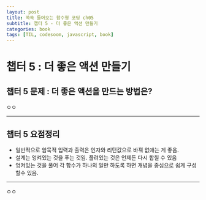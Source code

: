 ```yaml
---
layout: post
title: 쏙쏙 들어오는 함수형 코딩 ch05
subtitle: 챕터 5 - 더 좋은 액션 만들기
categories: book
tags: [TIL, codesoom, javascript, book]
---
```



# 챕터 5 : 더 좋은 액션 만들기
## 챕터 5 문제 : 더 좋은 액션을 만드는 방법은?


ㅇㅇ



---

## 챕터 5 요점정리

- 일반적으로 암묵적 입력과 출력은 인자와 리턴값으로 바꿔 없애는 게 좋음.
- 설계는 엉켜있는 것을 푸는 것임. 풀려있는 것은 언제든 다시 합칠 수 있음
- 엉켜있는 것을 풀어 각 함수가 하나의 일만 하도록 하면 개념을 중심으로 쉽게 구성할수 있음.


---


ㅇㅇ
